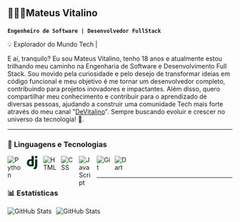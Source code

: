 ##  🧑🏽‍💻Mateus Vitalino

**`Engenheiro de Software | Desenvolvedor FullStack`**

💡 Explorador do Mundo Tech |

E aí, tranquilo? Eu sou Mateus Vitalino, tenho 18 anos e atualmente estou trilhando meu caminho na Engenharia de Software e Desenvolvimento Full Stack. Sou movido pela curiosidade e pelo desejo de transformar ideias em código funcional e meu objetivo é me tornar um desenvolvedor completo, contribuindo para projetos inovadores e impactantes. Além disso, quero compartilhar meu conhecimento e contribuir para o aprendizado de diversas pessoas, ajudando a construir uma comunidade Tech mais forte através do meu canal "[DeVitalino](https://www.youtube.com/@CodeVitalino)". Sempre buscando evoluir e crescer no universo da tecnologia! 🚀.

---

### 🤖 Linguagens e Tecnologias

<img 
    align="left" 
    alt="Python" 
    title="Python"
    width="30px" 
    style="padding-right: 10px;" 
    src="https://cdn.jsdelivr.net/gh/devicons/devicon@latest/icons/python/python-original.svg" 
/>

<img 
  align="left" 
  alt="Django" 
  title="Django" 
  width="30px" 
  style="padding-right: 10px;" 
  src="https://raw.githubusercontent.com/devicons/devicon/master/icons/django/django-plain.svg" 
/>

<img 
    align="left" 
    alt="HTML"
    title="HTML" 
    width="30px" 
    style="padding-right: 10px;" 
    src="https://cdn.jsdelivr.net/gh/devicons/devicon@latest/icons/html5/html5-original.svg" 
/>
<img 
    align="left" 
    alt="CSS" 
    title="CSS"
    width="30px" 
    style="padding-right: 10px;" 
    src="https://cdn.jsdelivr.net/gh/devicons/devicon@latest/icons/css3/css3-original.svg" 
/>
<img 
    align="left" 
    alt="JavaScript" 
    title="JavaScript"
    width="30px" 
    style="padding-right: 10px;" 
    src="https://cdn.jsdelivr.net/gh/devicons/devicon@latest/icons/javascript/javascript-original.svg" 
/>
<img 
    align="left" 
    alt="Git" 
    title="Git"
    width="30px" 
    style="padding-right: 10px;" 
    src="https://cdn.jsdelivr.net/gh/devicons/devicon@latest/icons/git/git-original.svg" 
/>

<img 
  align="left" 
  alt="Dart" 
  title="Dart" 
  width="30px" 
  style="padding-right: 10px;" 
  src="https://cdn.jsdelivr.net/gh/devicons/devicon/icons/dart/dart-original.svg" 
/>

<br/>
<br/>

---

### 📊 Estatísticas

<p>
  <img 
    align="left" 
    alt="GitHub Stats" 
    height="150" 
    style="padding-right: 10px;" 
    src="https://github-readme-stats.vercel.app/api?username=DeVitalino&show_icons=true&theme=dark&include_all_commits=true&locale=pt-br" 
  />

<img 
      align="left" 
      alt="GitHub Stats" 
      height="150" 
      src="https://github-readme-stats.vercel.app/api/top-langs/?username=DeVitalino&theme=dark&layout=compact&custom_title=Tecnologias&langs_count=9" 
  />

</p>

